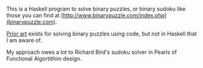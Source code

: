 This is a Haskell program to solve binary puzzles, or binary sudoku like those you can find at [http://www.binarypuzzle.com/index.php](binarypuzzle.com).

[Prior art](https://github.com/shlomif/binary-puzzle-garden) exists for solving binary puzzles using code, but not in Haskell that I am aware of.

My approach owes a lot to Richard Bird's sudoku solver in Pearls of Functional Algortithim design.
